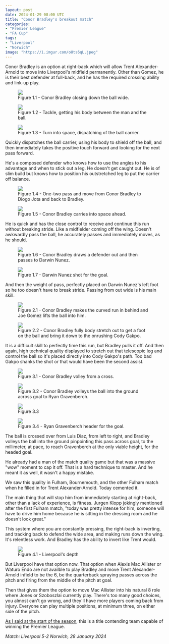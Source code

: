 ```yaml
---
layout: post
date: 2024-01-29 08:00 UTC
title: "Conor Bradley's breakout match"
categories:
- "Premier League"
- "FA Cup"
tags:
- "Liverpool"
- "Norwich"
image: "https://i.imgur.com/oUts6qL.jpeg"
---
```


Conor Bradley is an option at right-back which will allow Trent Alexander-Arnold to move into Liverpool's midfield permanently. Other than Gomez, he is their best defender at full-back, and he has the required crossing ability and link-up play.

<!---more--->

<figure>
    <img src="https://i.imgur.com/s7YU8FE.jpeg">
    <figcaption>Figure 1.1 - Conor Bradley closing down the ball wide.</figcaption>
</figure> 

<figure>
    <img src="https://i.imgur.com/ov9xku2.jpeg">
    <figcaption>Figure 1.2 - Tackle, getting his body between the man and the ball.</figcaption>
</figure> 

<figure>
    <img src="https://i.imgur.com/KFKWSqs.jpeg">
    <figcaption>Figure 1.3 - Turn into space, dispatching of the ball carrier.</figcaption>
</figure> 

Quickly dispatches the ball carrier, using his body to shield off the ball, and then immediately takes the positive touch forward and looking for the next pass forward.

He's a composed defender who knows how to use the angles to his advantage and when to stick out a leg. He doesn't get caught out. He is of slim build but knows how to position his outstretched leg to put the carrier off balance. 

<figure>
    <img src="https://i.imgur.com/OIrvF2i.jpeg">
    <figcaption>Figure 1.4 - One-two pass and move from Conor Bradley to Diogo Jota and back to Bradley. </figcaption>
</figure> 

<figure>
    <img src="https://i.imgur.com/dB5F1AJ.jpeg">
    <figcaption>Figure 1.5 - Conor Bradley carries into space ahead.</figcaption>
</figure> 

He is quick and has the close control to receive and continue this run without breaking stride. Like a midfielder coming off the wing. Doesn't awkwardly pass the ball, he accurately passes and immediately moves, as he should. 

<figure>
    <img src="https://i.imgur.com/tMSHx1f.jpeg">
    <figcaption>Figure 1.6 - Conor Bradley draws a defender out and then passes to Darwin Nunez.</figcaption>
</figure> 

<figure>
    <img src="https://i.imgur.com/UEznuEx.jpeg">
    <figcaption>Figure 1.7 - Darwin Nunez shot for the goal.</figcaption>
</figure> 

And then the weight of pass, perfectly placed on Darwin Nunez's left foot so he too doesn't have to break stride. Passing from out wide is his main skill. 

<figure>
    <img src="https://i.imgur.com/o3RAWQa.jpeg">
    <figcaption>Figure 2.1 - Conor Bradley makes the curved run in behind and Joe Gomez lifts the ball into him.</figcaption>
</figure> 

<figure>
    <img src="https://i.imgur.com/ieLyF6y.jpeg">
    <figcaption>Figure 2.2 - Conor Bradley fully body stretch out to get a foot on the ball and bring it down to the onrushing Cody Gakpo.</figcaption>
</figure> 

It is a difficult skill to perfectly time this run, but Bradley pulls it off. And then again, high technical quality displayed to stretch out that telescopic leg and control the ball so it's placed directly into Cody Gakpo's path. Too bad Gakpo shanks the shot or that would have been the second assist. 

<figure>
    <img src="https://i.imgur.com/oUts6qL.jpeg">
    <figcaption>Figure 3.1 - Conor Bradley volley from a cross.</figcaption>
</figure> 

<figure>
    <img src="https://i.imgur.com/A7qIWLF.jpeg">
    <figcaption>Figure 3.2 - Conor Bradley volleys the ball into the ground across goal to Ryan Gravenberch.</figcaption>
</figure> 

<figure>
    <img src="https://i.imgur.com/fZ9BVVK.jpeg">
    <figcaption>Figure 3.3</figcaption>
</figure> 

<figure>
    <img src="https://i.imgur.com/IVkzfRi.jpeg">
    <figcaption>Figure 3.4 - Ryan Gravenberch header for the goal.</figcaption>
</figure> 

The ball is crossed over from Luis Diaz, from left to right, and Bradley volleys the ball into the ground pinpointing this pass across goal, to the millimeter, at pace, to reach Gravenberch at the only viable height, for the headed goal. 

He already had a man of the match quality game but that was a massive "wow" moment to cap it off. That is a hard technique to master. And he meant it as well, it wasn't a happy mistake. 

We saw this quality in Fulham, Bournemouth, and the other Fulham match when he filled in for Trent Alexander-Arnold. Today cemented it. 

The main thing that will stop him from immediately starting at right-back, other than a lack of experience, is fitness. Jurgen Klopp jokingly mentioned after the first Fulham match, "today was pretty intense for him, someone will have to drive him home because he is sitting in the dressing room and he doesn't look great." 

This system where you are constantly pressing, the right-back is inverting, and tracking back to defend the wide area, and making runs down the wing. It's relentless work. And Bradley has the ability to invert like Trent would. 

<figure>
    <img src="https://i.imgur.com/itWewN3.jpeg">
    <figcaption>Figure 4.1 - Liverpool's depth</figcaption>
</figure> 

But Liverpool have that option now. That option when Alexis Mac Allister or Waturo Endo are not availble to play Bradley and move Trent Alexander-Arnold infield to be the 6, be the quarterback spraying passes across the pitch and firing from the middle of the pitch at goal. 

Then that gives them the option to move Mac Allister into his natural 8 role where Jones or Szoboszlai currently play. There's too many good choices, you almost can't go wrong, and they'll have more players coming back from injury. Everyone can play multiple positions, at minimum three, on either side of the pitch. 

[As I said at the start of the season](https://x.com/tacticsjournal/status/1689782662427185152?s=46&t=YC8lQJTh43E_mBQW40Ct2g), this is a title contending team capable of winning the Premier League.

*Match: Liverpool 5-2 Norwich, 28 January 2024* 